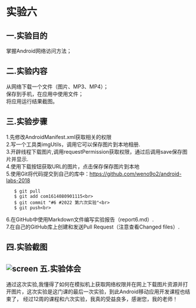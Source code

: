 实验六
=
一.实验目的
-
掌握Android网络访问方法；
  
二.实验内容
-
从网络下载一个文件（图片、MP3、MP4）；<br>
保存到手机，在应用中使用文件；<br>
将应用运行结果截图。<br>

三.实验步骤
-
1.先修改AndroidManifest.xml获取相关的权限<br>
2.写一个工具类imgUtils，调用它可以保存图片到本地相册.<br>
3.开辟线程下载图片,调用requestPermission获取权限，通过后调用save保存图片并显示.<br>
4.使用下载按钮获取URL的图片，点击保存保存图片到本地<br>
5.使用Git将代码提交到自己的库中：https://github.com/weno9o2/android-labs-2018<br>

       $ git pull 
       $ git add com1614080901115<br>
       $ git commit "#6 #2022 第六次实验"<br>
       $ git push<br>
       
6.在GitHub中使用Markdown文件编写实验报告（report6.md）.<br>
7.在自己的GitHub库上创建和发送Pull Request（注意查看Changed files）.<br>

四.实验截图
-
![screen](https://github.com/weno9o2/android-labs-2018/blob/master/com1614080901115/%E5%AE%9E%E9%AA%8C%E5%85%AD%E6%88%AA%E5%9B%BE.png)
五.实验体会
-
 通过这次实验,我懂得了如何在模拟机上获取网络权限并在网上下载图片资源并打开图片，这次实验是这门课的最后一次实验，到此Android移动应用开发课程也结束了，
 经过12周的课程和六次实验，我真的受益良多，感谢您，我的老师！

